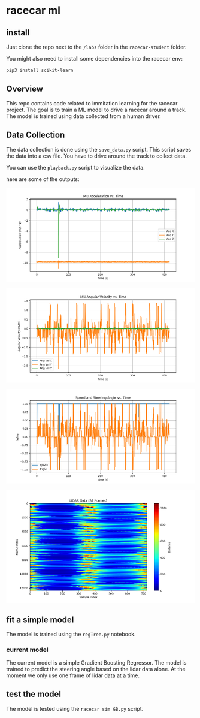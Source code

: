 # racecar ml

## install

Just clone the repo next to the ```/labs``` folder in the ```racecar-student``` folder.

You might also need to install some dependencies into the racecar env:

```bash
pip3 install scikit-learn
```

## Overview

This repo contains code related to immitation learning for the racecar project. The goal is to train a ML model to drive a racecar around a track. The model is trained using data collected from a human driver. 

## Data Collection

The data collection is done using the ```save_data.py``` script.
This script saves the data into a csv file. You have to drive around the track to collect data.

You can use the ```playback.py``` script to visualize the data.

here are some of the outputs:

![image](imu_acc_plot.png)

![image](imu_ang_plot.png)

![image](speed_angle_plot.png)

![image](lidar_data_image.png)

## fit a simple model

The model is trained using the ```regTree.py``` notebook.

### current model

The current model is a simple Gradient Boosting Regressor. The model is trained to predict the steering angle based on the lidar data alone.
At the moment we only use one frame of lidar data at a time.

## test the model

The model is tested using the ```racecar sim GB.py``` script.